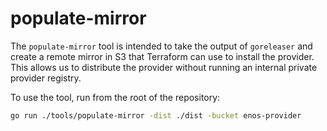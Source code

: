 # populate-mirror

The `populate-mirror` tool is intended to take the output of `goreleaser` and create
a remote mirror in S3 that Terraform can use to install the provider. This allows
us to distribute the provider without running an internal private provider registry.

To use the tool, run from the root of the repository:
```sh
go run ./tools/populate-mirror -dist ./dist -bucket enos-provider
```

